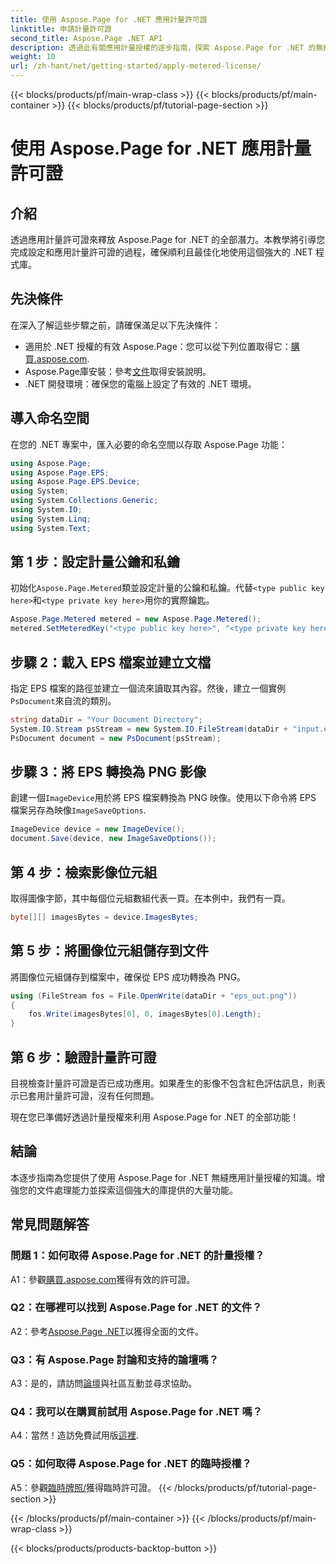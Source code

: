 ```yaml
---
title: 使用 Aspose.Page for .NET 應用計量許可證
linktitle: 申請計量許可證
second_title: Aspose.Page .NET API
description: 透過此有關應用計量授權的逐步指南，探索 Aspose.Page for .NET 的無縫整合。輕鬆優化文件處理。
weight: 10
url: /zh-hant/net/getting-started/apply-metered-license/
---
```


{{< blocks/products/pf/main-wrap-class >}}
{{< blocks/products/pf/main-container >}}
{{< blocks/products/pf/tutorial-page-section >}}

# 使用 Aspose.Page for .NET 應用計量許可證

## 介紹

透過應用計量許可證來釋放 Aspose.Page for .NET 的全部潛力。本教學將引導您完成設定和應用計量許可證的過程，確保順利且最佳化地使用這個強大的 .NET 程式庫。

## 先決條件

在深入了解這些步驟之前，請確保滿足以下先決條件：

- 適用於 .NET 授權的有效 Aspose.Page：您可以從下列位置取得它：[購買.aspose.com](https://purchase.aspose.com/buy).
-  Aspose.Page庫安裝：參考[文件](https://reference.aspose.com/page/net/)取得安裝說明。
- .NET 開發環境：確保您的電腦上設定了有效的 .NET 環境。

## 導入命名空間

在您的 .NET 專案中，匯入必要的命名空間以存取 Aspose.Page 功能：

```csharp
using Aspose.Page;
using Aspose.Page.EPS;
using Aspose.Page.EPS.Device;
using System;
using System.Collections.Generic;
using System.IO;
using System.Linq;
using System.Text;
```

## 第 1 步：設定計量公鑰和私鑰

初始化`Aspose.Page.Metered`類並設定計量的公鑰和私鑰。代替`<type public key here>`和`<type private key here>`用你的實際鑰匙。

```csharp
Aspose.Page.Metered metered = new Aspose.Page.Metered();
metered.SetMeteredKey("<type public key here>", "<type private key here>");
```

## 步驟 2：載入 EPS 檔案並建立文檔

指定 EPS 檔案的路徑並建立一個流來讀取其內容。然後，建立一個實例`PsDocument`來自流的類別。

```csharp
string dataDir = "Your Document Directory";
System.IO.Stream psStream = new System.IO.FileStream(dataDir + "input.eps", System.IO.FileMode.Open, System.IO.FileAccess.Read);
PsDocument document = new PsDocument(psStream);
```

## 步驟 3：將 EPS 轉換為 PNG 影像

創建一個`ImageDevice`用於將 EPS 檔案轉換為 PNG 映像。使用以下命令將 EPS 檔案另存為映像`ImageSaveOptions`.

```csharp
ImageDevice device = new ImageDevice();
document.Save(device, new ImageSaveOptions());
```

## 第 4 步：檢索影像位元組

取得圖像字節，其中每個位元組數組代表一頁。在本例中，我們有一頁。

```csharp
byte[][] imagesBytes = device.ImagesBytes;
```

## 第 5 步：將圖像位元組儲存到文件

將圖像位元組儲存到檔案中，確保從 EPS 成功轉換為 PNG。

```csharp
using (FileStream fos = File.OpenWrite(dataDir + "eps_out.png"))
{
    fos.Write(imagesBytes[0], 0, imagesBytes[0].Length);
}
```

## 第 6 步：驗證計量許可證

目視檢查計量許可證是否已成功應用。如果產生的影像不包含紅色評估訊息，則表示已套用計量許可證，沒有任何問題。

現在您已準備好透過計量授權來利用 Aspose.Page for .NET 的全部功能！

## 結論

本逐步指南為您提供了使用 Aspose.Page for .NET 無縫應用計量授權的知識。增強您的文件處理能力並探索這個強大的庫提供的大量功能。

## 常見問題解答

### 問題 1：如何取得 Aspose.Page for .NET 的計量授權？

 A1：參觀[購買.aspose.com](https://purchase.aspose.com/buy)獲得有效的許可證。

### Q2：在哪裡可以找到 Aspose.Page for .NET 的文件？

 A2：參考[Aspose.Page .NET](https://reference.aspose.com/page/net/)以獲得全面的文件。

### Q3：有 Aspose.Page 討論和支持的論壇嗎？

 A3：是的，請訪問[論壇](https://forum.aspose.com/c/page/39)與社區互動並尋求協助。

### Q4：我可以在購買前試用 Aspose.Page for .NET 嗎？

 A4：當然！造訪免費試用版[這裡](https://releases.aspose.com/).

### Q5：如何取得 Aspose.Page for .NET 的臨時授權？

A5：參觀[臨時牌照/](https://purchase.aspose.com/temporary-license/)獲得臨時許可證。
{{< /blocks/products/pf/tutorial-page-section >}}

{{< /blocks/products/pf/main-container >}}
{{< /blocks/products/pf/main-wrap-class >}}

{{< blocks/products/products-backtop-button >}}
